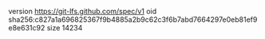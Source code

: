 version https://git-lfs.github.com/spec/v1
oid sha256:c827a1a696825367f9b4885a2b9c62c3f6b7abd7664297e0eb81ef9e8e631c92
size 14234
